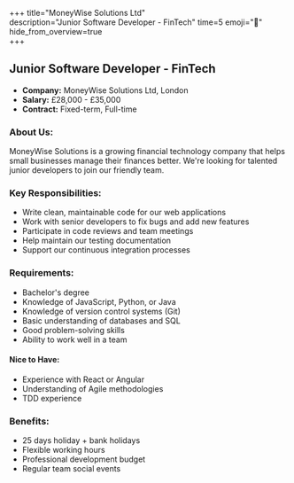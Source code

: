 +++ 
title="MoneyWise Solutions Ltd"  
description="Junior Software Developer - FinTech"
time=5 
emoji="🏢"  
hide_from_overview=true  
+++

## Junior Software Developer - FinTech

- **Company:** MoneyWise Solutions Ltd, London
- **Salary:** £28,000 - £35,000
- **Contract:** Fixed-term, Full-time

### About Us:

MoneyWise Solutions is a growing financial technology company that helps small businesses manage their finances better. We're looking for talented junior developers to join our friendly team.

### Key Responsibilities:

- Write clean, maintainable code for our web applications
- Work with senior developers to fix bugs and add new features
- Participate in code reviews and team meetings
- Help maintain our testing documentation
- Support our continuous integration processes

### Requirements:

- Bachelor's degree
- Knowledge of JavaScript, Python, or Java
- Knowledge of version control systems (Git)
- Basic understanding of databases and SQL
- Good problem-solving skills
- Ability to work well in a team

#### Nice to Have:

- Experience with React or Angular
- Understanding of Agile methodologies
- TDD experience

### Benefits:

- 25 days holiday + bank holidays
- Flexible working hours
- Professional development budget
- Regular team social events

